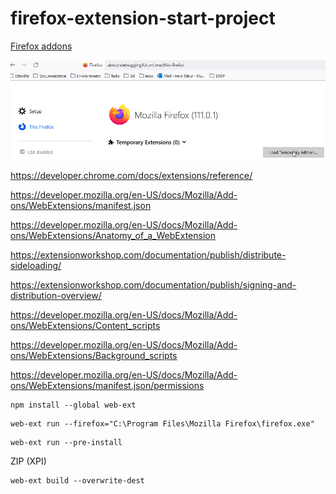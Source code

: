 # firefox-extension-start-project

[Firefox addons](about:debugging)

![img.png](docs%2Fimg.png)

https://developer.chrome.com/docs/extensions/reference/

https://developer.mozilla.org/en-US/docs/Mozilla/Add-ons/WebExtensions/manifest.json

https://developer.mozilla.org/en-US/docs/Mozilla/Add-ons/WebExtensions/Anatomy_of_a_WebExtension

https://extensionworkshop.com/documentation/publish/distribute-sideloading/

https://extensionworkshop.com/documentation/publish/signing-and-distribution-overview/

https://developer.mozilla.org/en-US/docs/Mozilla/Add-ons/WebExtensions/Content_scripts

https://developer.mozilla.org/en-US/docs/Mozilla/Add-ons/WebExtensions/Background_scripts

https://developer.mozilla.org/en-US/docs/Mozilla/Add-ons/WebExtensions/manifest.json/permissions

```shell
npm install --global web-ext
```

```shell
web-ext run --firefox="C:\Program Files\Mozilla Firefox\firefox.exe"
```

```shell
web-ext run --pre-install
```

ZIP (XPI)

```shell
web-ext build --overwrite-dest
```
